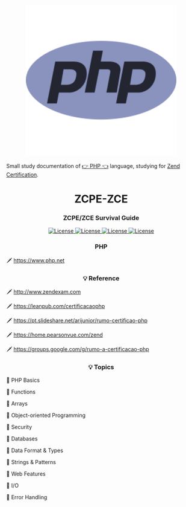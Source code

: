 <p align="center"><img src="php-28-226043.png" width="400"></p>

Small study documentation of <a href="https://www.php.net">👉 PHP 👈</a> language, studying for <a href="https://www.zend.com/training/php-certification-exam">Zend Certification</a>.

<h1 align="center">ZCPE-ZCE</h1>

<h3 align="center">
    ZCPE/ZCE Survival Guide
</h3>

<p align="center">
    <a href="https://opensource.org/licenses/MIT">
        <img alt="License" src="https://img.shields.io/badge/License-MIT-yellow.svg">
    </a>
    <a href="#">
        <img alt="License" src="https://img.shields.io/github/languages/count/MagicalStrangeQuark/ZCPE-ZCE">
    </a>
    <a href="#">
        <img alt="License" src="https://img.shields.io/github/last-commit/MagicalStrangeQuark/ZCPE-ZCE">
    </a>
    <a href="#">
        <img alt="License" src="https://img.shields.io/github/followers/MagicalStrangeQuark?style=social">
    </a>
</p>

<h3 align="center">PHP</h3>

🗡 https://www.php.net

<h3 align="center">💡 Reference</h3>

🗡 http://www.zendexam.com

🗡 https://leanpub.com/certificacaophp

🗡 https://pt.slideshare.net/arijunior/rumo-certificao-php

🗡 https://home.pearsonvue.com/zend

🗡 https://groups.google.com/g/rumo-a-certificacao-php

<h3 align="center">💡 Topics</h3>

🏹 PHP Basics

🏹 Functions

🏹 Arrays

🏹 Object-oriented Programming

🏹 Security

🏹 Databases

🏹 Data Format & Types

🏹 Strings & Patterns

🏹 Web Features

🏹 I/O

🏹 Error Handling